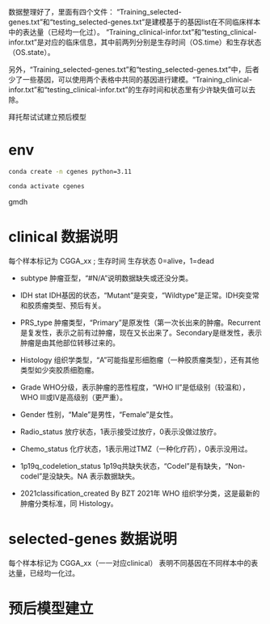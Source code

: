 数据整理好了，里面有四个文件：
“Training_selected-genes.txt”和“testing_selected-genes.txt”是建模基于的基因list在不同临床样本中的表达量（已经均一化过）。
“Training_clinical-infor.txt”和“testing_clinical-infor.txt”是对应的临床信息，其中前两列分别是生存时间（OS.time）和生存状态（OS.state）。


另外，“Training_selected-genes.txt”和“testing_selected-genes.txt”中，后者少了一些基因，可以使用两个表格中共同的基因进行建模。“Training_clinical-infor.txt”和“testing_clinical-infor.txt”的生存时间和状态里有少许缺失值可以去除。


拜托帮试试建立预后模型


# env
```sh
conda create -n cgenes python=3.11

conda activate cgenes
```

gmdh


# clinical 数据说明
每个样本标记为 CGGA_xx ;
生存时间 
生存状态 0=alive，1=dead

- subtype	肿瘤亚型，“#N/A”说明数据缺失或还没分类。
- IDH stat	IDH基因的状态，“Mutant”是突变，“Wildtype”是正常。IDH突变常和胶质瘤类型、预后有关。

- PRS_type	肿瘤类型，“Primary”是原发性（第一次长出来的肿瘤。Recurrent是复发性，表示之前有过肿瘤，现在又长出来了。Secondary是继发性，表示肿瘤是由其他部位转移过来的。
- Histology	组织学类型，“A”可能指星形细胞瘤（一种胶质瘤类型），还有其他类型如少突胶质细胞瘤。

- Grade	WHO分级，表示肿瘤的恶性程度，“WHO II”是低级别（较温和），WHO III或IV是高级别（更严重）。

- Gender	性别，“Male”是男性，“Female”是女性。
- Radio_status	放疗状态，1表示接受过放疗，0表示没做过放疗。
- Chemo_status	化疗状态，1表示用过TMZ（一种化疗药），0表示没用过。

- 1p19q_codeletion_status	1p19q共缺失状态，“Codel”是有缺失，“Non-codel”是没缺失。NA 表示数据缺失。
- 2021classification_created By BZT	2021年 WHO 组织学分类，这是最新的肿瘤分类标准，同 Histology。


# selected-genes 数据说明
每个样本标记为 CGGA_xx（一一对应clinical）
表明不同基因在不同样本中的表达量，已经均一化过。

# 预后模型建立
